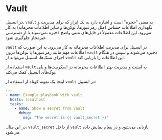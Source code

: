# Vault
در انسیبل، `vault` به معنی "حجره" است و اشاره دارد به یک ابزار که برای مدیریت و نگهداری اطلاعات حساس (مثل رمزعبورها، توکن‌ها و سایر اطلاعات محرمانه) به کار می‌رود. این اطلاعات معمولاً در فایل‌های متنی واضح ذخیره نمی‌شوند تا از دسترسی غیرمجاز جلوگیری شود.

`vault` در انسیبل برای مدیریت اطلاعات محرمانه به کار می‌رود. به این صورت که اطلاعات مهم مانند رمزعبورها یا توکن‌ها درون `vault` ذخیره می‌شوند و سپس در هنگام اجرای تسک‌ها، انسیبل می‌تواند از `vault` این اطلاعات را بازیابی کند.

استفاده از `vault` به امنیت و مدیریت بهتر اطلاعات محرمانه در اسکریپت‌ها و پلی بوک‌های انسیبل کمک می‌کند.

اینجا یک نمونه کوتاه از استفاده از `vault` در انسیبل:

```yaml
---
- name: Example playbook with vault
  hosts: localhost
  tasks:
    - name: Show a secret from vault
      debug:
        msg: "The secret is {{ vault_secret }}"
```

در این مثال، `vault_secret` از داخل `vault` بازیابی می‌شود و در پیغام نمایش داده می‌شود.
